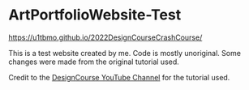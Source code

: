 # ArtPortfolioWebsite-Test

https://u1tbmo.github.io/2022DesignCourseCrashCourse/

This is a test website created by me.
Code is mostly unoriginal. Some changes were made from the original tutorial used.

Credit to the [DesignCourse YouTube Channel](https://youtu.be/gXLjWRteuWI) for the tutorial used.
